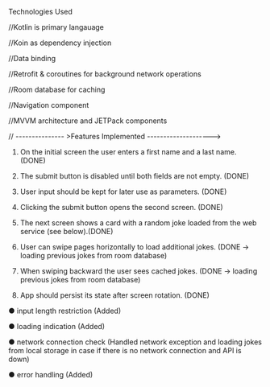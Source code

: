 Technologies Used

//Kotlin is primary langauage

//Koin as dependency injection

//Data binding

//Retrofit & coroutines for background network operations

//Room database for caching

//Navigation component

//MVVM architecture and JETPack components

// --------------- >Features Implemented -------------------->

1. On the initial screen the user enters a first name and a last name. (DONE)

2. The submit button is disabled until both fields are not empty. (DONE)

3. User input should be kept for later use as parameters. (DONE)

4. Clicking the submit button opens the second screen. (DONE)


1. The next screen shows a card with a random joke loaded from the web service (see below).(DONE)

2. User can swipe pages horizontally to load additional jokes. (DONE -> loading previous jokes from room database)

3. When swiping backward the user sees cached jokes. (DONE -> loading previous jokes from room database)

4. App should persist its state after screen rotation. (DONE)


● input length restriction (Added)

● loading indication (Added)

● network connection check (Handled network exception and loading jokes from local storage in case if there is no network connection and API is down)

● error handling (Added)